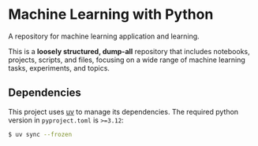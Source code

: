 # Machine Learning with Python

A repository for machine learning application and learning. 

This is a **loosely structured, dump-all** repository that includes notebooks, projects, scripts, and files, focusing on a wide range of machine learning tasks, experiments, and topics.

## Dependencies

This project uses [uv](https://docs.astral.sh/uv/getting-started/installation/) to manage its dependencies. The required python version in `pyproject.toml` is `>=3.12`:

```bash
$ uv sync --frozen
````
